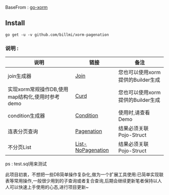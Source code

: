 BaseFrom : [go-xorm](https://github.com/go-xorm/xorm)

## **Install**
`
go get -u -v github.com/billmi/xorm-pagenation
`

### 说明 : 

| 说明                                            | 链接                                                         | 备注                              |
| ----------------------------------------------- | ------------------------------------------------------------ | --------------------------------- |
| join生成器                                      | [Join](https://github.com/billmi/xorm-pagenation/blob/master/example/join.go) | 您也可以使用xorm提供的Builder生成 |
| 实现xorm常规操作DB,使用map结构化,使用时参考demo | [Curd](https://github.com/billmi/xorm-pagenation/blob/master/example/curd.go) | 您也可以使用xorm提供的Builder生成 |
| condition生成器                                 | [Condition](https://github.com/billmi/xorm-pagenation/blob/master/example/condition-build.go) | 使用时,请查看Demo                 |
| 连表分页查询                                    | [Pagenation](https://github.com/billmi/xorm-pagenation/blob/master/example/pagenation-list.go) | 结果必须关联Pojo-Struct           |
| 不分页List                                      | [List-NoPagenation](https://github.com/billmi/xorm-pagenation/blob/master/example/list.go) | 结果必须关联Pojo-Struct           |

ps : test.sql用来测试

此项目初衷，不想把一些DB简单操作复杂化,做为一个扩展工具使用:已简单实现联表等常用操作,一般很少用到的子查询或者复合查询,后期会继续更新笔者保持以人人可以快速上手使用的心态,进行项目更新~

